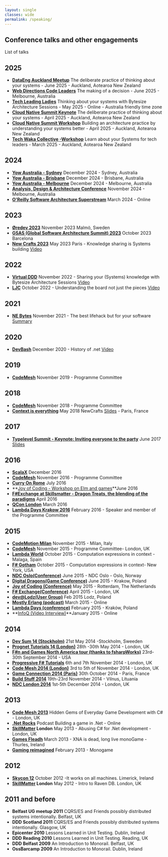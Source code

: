 ```yaml
---
layout: single
classes: wide
permalink: /speaking/
---
```



## Conference talks and other engagements

List of talks

## 2025 
*   **[DataEng Auckland Meetup](https://www.meetup.com/auckland-data-engineering-meetup/events/308413150)** The deliberate practice of thinking about your systems - June 2025 - Auckland, Aotearoa New Zealand
*   **[Web Directions Code Leaders](https://webdirections.org/leaders/speakers/andrea-magnorsky.php)** The making of a decision - June 2025 - Melbourne, Australia
*   **[Tech Leading Ladies](https://www.meetup.com/tech-leading-ladies/events/307279273/)** Thinking about your systems with Bytesize Architecture Sessions - May 2025 - Online - Australia friendly time zone
*   **[Cloud Native Summit Keynote](https://www.cloudnativesummit.co/The-deliberate-practice-of-thinking-about-your-systems-2025.html)** The deliberate practice of thinking about your systems - April 2025 - Auckland, Aotearoa New Zealand
*   **[Cloud Native Summit Workshop](https://www.cloudnativesummit.co/Building-an-architecture-practice-by-understanding-your-systems-better-2025.html)** Building an architecture practice by understanding your systems better - April 2025 - Auckland, Aotearoa New Zealand
*   **[Tech Waka Collective -Workshop](https://www.meetup.com/tech-leaders-collective/events/306442951/?eventOrigin=group_events_list)** Learn about your Systems for tech leaders - March 2025 - Auckland, Aotearoa New Zealand

## 2024 
* **[Yow Australia - Sydney](https://yowcon.com/sydney-2024/speakers/3601/andrea-magnorsky)** December 2024 - Sydney, Australia
* **[Yow Australia - Brisbane](https://yowcon.com/brisbane-2024/speakers/3602/andrea-magnorsky)** December 2024 - Brisbane, Australia
* **[Yow Australia - Melbourne](https://yowcon.com/melbourne-2024/speakers/3603/andrea-magnorsky)** December 2024 - Melbourne, Australia
* **[Analysis, Design & Architecture Conference](https://adaconf.org/#speakers)** November 2024 - Melbourne, Australia
* **[O'Reilly Software Architecture Superstream](https://www.oreilly.com/live-events/software-architecture-superstream-what-skills-make-a-software-architect/0790145050616/0790145050608/)** March 2024 - Online

## 2023 
*   **[Øredev 2023](https://oredev.org/sessions/thinking-about-systems-using-bytesize-architecture-sessions)** November 2023 Malmö, Sweden
*   **[GSAS (Global Software Architecture Summit) 2023](https://gsas.io/#speakers)** October 2023 Barcelona
*   **[New Crafts 2023](https://2023.ncrafts.io/speaker/andreamagnorsky)** May 2023 Paris - Knowledge sharing is Systems building [Video](https://vimeopro.com/newcrafts/newcrafts/video/842232215)

## 2022  
*   **[Virtual DDD](https://virtualddd.com/sessions/84)** November 2022 - Sharing your (Systems) knowledge with Bytesize Architecture Sessions [Video](https://www.youtube.com/watch?v=uJ0f8fLU2Vw)
*   **[LJC](https://www.youtube.com/watch?v=id3lrORRO40)** October 2022 - Understanding the board not just the pieces [Video](https://www.youtube.com/watch?v=id3lrORRO40)
## 2021  
*   **[NE Bytes](https://ti.to/ne-bytes/november-2021-andrea-magnorsky)** November 2021 - The best lifehack but for your software [Summary](http://www.roundcrisis.com/2021/11/17/lifehack-but-for-your-software/)
## 2020  
*   **[DevBash](https://www.meetup.com/devbash/events/274903851/)** December 2020 - History of .net [Video](http://roundcrisis.com/)

## 2019

*   **[CodeMesh](http://www.codemesh.io)** November 2019 - Programme Committee
## 2018  
*   **[CodeMesh](http://www.codemesh.io)** November 2018 - Programme Committee
*   **[Context is everything](https://ncrafts.io/speaker/silverspoon)** May 2018 NewCrafts [Slides](http://roundcrisis.com/presentations/andrea-typelevel-cph.pdf) - Paris, France

## 2017  

*   **[Typelevel Summit - Keynote: Inviting everyone to the party](http://typelevel.org/event/2017-06-summit-copenhagen/)** June 2017 [Slides](http://roundcrisis.com/presentations/andrea-typelevel-cph.pdf)

## 2016  

*   **[ScalaX](https://skillsmatter.com/skillscasts/9437-a-brief-and-incomplete-history-of-programming-languages)** December 2016
*   **[CodeMesh](http://www.codemesh.io)** November 2016 - Programme Committee
*   **[Curry On Rome](http://curry-on.org/2016/sessions/a-brief-and-incomplete-history-of-programming-languages.html)** July 2016
*   **[Joy of Coding - Workshop on Elm and games](http://joyofcoding.org/schedule.html)**June 2016
*   **[F#Exchange at Skillsmatter - Dragon Treats, the blending of the paradigms](https://skillsmatter.com/skillscasts/7356-dragon-treats-the-blending-of-the-paradigms)** April 2016
*   **[QCon London](https://qconlondon.com/presentation/unfrying-your-brain-f)** March 2016
*   **[Lambda Days Krakow 2016](http://www.lambdadays.org/lambdadays2015/andrea-magnorsky)** February 2016 - Speaker and member of the Programme Committee

## 2015  

*   **[CodeMotion Milan](http://milan2015.codemotionworld.com/speakers/)** November 2015 - Milan, Italy
*   **[CodeMesh](http://www.codemesh.io)** November 2015 - Programme Committee- London, UK
*   **[Lambda World](http://www.lambda.world/schedule/#session-4)** October 2015 - Computation expressions in context - Malaga, Spain
*   **[F# Gotham](http://www.fsharpgotham.com/schedule/topic-1)** October 2015 - Computation expressions in context- New York, USA
*   **[NDC Oslo(Conference)](http://www.ndcoslo.com/ndc_speakers)** June 2015 - NDC Oslo - Oslo, Norway
*   **[Digital Dragons(Game Conference)](http://www.digitaldragons.pl/en/conference/speakers)** June 2015 - Krakow, Poland
*   **[Joy of Coding (Conference)](http://joyofcoding.org/)** May 2015 - Rotterdam, The Netherlands
*   **[F# Exchange(Conference)](https://skillsmatter.com/conferences/6724-fsharp-exchange-2015#program)** April 2015 - London, UK
*   **[dev@Lodz(User Group)](http://www.meetup.com/dev-LDZ/events/219946992/)** Feb 2015 Lodz, Poland
*   **[Mostly Erlang (podcast)](http://mostlyerlang.com/2015/03/03/f/)** March 2015 - Online
*   **[Lambda Days (conference)](http://www.lambdadays.org/lambdadays2015/andrea-magnorsky)** February 2015 -  Kraków, Poland 
*   **[InfoQ (Video Interview)](http://www.infoq.com/interviews/magnorsky-fsharp)**January 2015 - Online

## 2014  

*   **[Dev Sum 14 (Stockholm)](http://www.devsum.se/speaker/andrea-magnorsky/)** 21st May 2014 -Stockholm, Sweeden 
*   **[Prognet Tutorials 14 (London)](https://skillsmatter.com/conferences/1820-progressive-dot-net-tutorials-2014#program)** 28th -30th May 2014 -  London, UK
*   **[F#n and Games North America tour (thanks to fsharpWorks)](http://www.roundcrisis.com/2014/08/31/fun-and-games-in-NA/)** 23rd-30th September 2014 - USA
*   **[Progressive F# Tutorials](https://skillsmatter.com/conferences/1926-progressive-f-tutorials-2014)** 6th and 7th November 2014 - London, UK
*   **[Code Mesh 2014 (London)](http://www.codemesh.io/)** 3rd to 5th of November 2014 - London, UK
*   **[Game Connection 2014 (Paris)](http://www.game-connection.com/rabbit-headlights-removing-oo-goggles)** 30th October 2014 - Paris, France
*   **[Build Stuff 2014](http://buildstuff.lt/)** 19th-23rd November 2014 - Vilnus, Lituania
*   **[NDC London 2014](https://vimeo.com/113716254)** 1st-5th December 2014 - London, UK

## 2013  

*   **[Code Mesh 2013](http://codemesh.io/#speakers)** Hidden Gems of Everyday Game Development with C# - London, UK
*   **[.Net Rocks](http://www.dotnetrocks.com/default.aspx?showNum=910)** Podcast Building a game in .Net - Online
*   **[SkillMatter](http://skillsmatter.com/podcast/open-source-dot-net/a-tutorial-by-andrea-magnorsky) London**  May 2013 - Abusing C# for .Net development - London, UK
*   **[Games Fleadh](http://www.gamesfleadh.ie/gamespro/)** March 2013 - XNA is dead, long live monoGame - Thurles, Ireland
*   **[Gaming reimagined](http://www.microsoft.com/ireland/app/event.html)** February 2013 - Monogame

## 2012  

*   **[Skycon 12](http://www.skycon.skynet.ie/2012/timetable.php)** October 2012 -It works on all machines. Limerick, Ireland
*   **[SkillMatter](http://skillsmatter.com/podcast/home/ravendb-intro) London**  May 2012 - Intro to Raven DB. London, UK

## 2011 and before  

*   **Belfast UG meetup 2011** CQRS/ES and Friends possibly distributed systems intentionally. Belfast, UK
*   **DDD Scotland 2011** CQRS/ES and Friends possibly distributed systems intentionally. Glasgow, UK
*   **Epicenter 2010** Lessons Learned in Unit Testing. Dublin, Ireland
*   **DDD Reading 2010** Lessons Learned in Unit Testing. Reading, UK
*   **DDD Belfast 2009** An Introduction to Monorail. Belfast, UK
*   **OssBarcamp 2009** An Introduction to Monorail. Dublin, Ireland